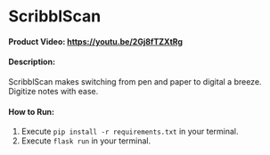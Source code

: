 # ScribblScan
#### Product Video: https://youtu.be/2Gj8fTZXtRg
#### Description:
ScribblScan makes switching from pen and paper to digital a breeze. Digitize notes with ease.
#### How to Run:
1. Execute `pip install -r requirements.txt` in your terminal.
2. Execute `flask run` in your terminal.
